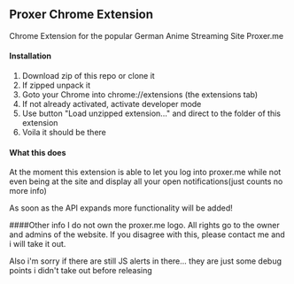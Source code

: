 ## Proxer Chrome Extension
Chrome Extension for the popular German Anime Streaming Site Proxer.me

#### Installation
1. Download zip of this repo or clone it
2. If zipped unpack it
3. Goto your Chrome into chrome://extensions (the extensions tab)
4. If not already activated, activate developer mode
5. Use button "Load unzipped extension..." and direct to the folder of this extension
6. Voila it should be there

####  What this does
At the moment this extension is able to let you log into proxer.me while not even being at the site and display all your open notifications(just counts no more info)

As soon as the API expands more functionality will be added!

####Other info
I do not own the proxer.me logo. All rights go to the owner and admins of the website.
If you disagree with this, please contact me and i will take it out.

Also i'm sorry if there are still JS alerts in there... they are just some debug points i didn't take out before releasing
